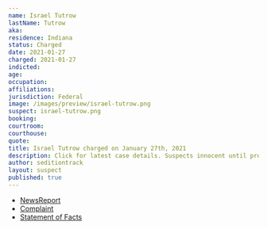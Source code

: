 ```yaml
---
name: Israel Tutrow
lastName: Tutrow
aka:
residence: Indiana
status: Charged
date: 2021-01-27
charged: 2021-01-27
indicted:
age:
occupation:
affiliations:
jurisdiction: Federal
image: /images/preview/israel-tutrow.png
suspect: israel-tutrow.png
booking:
courtroom:
courthouse:
quote:
title: Israel Tutrow charged on January 27th, 2021
description: Click for latest case details. Suspects innocent until proven guilty.
author: seditiontrack
layout: suspect
published: true
---
```

- [NewsReport](https://www.indystar.com/story/news/crime/2021/01/26/capitol-riot-fbi-insurrection-indiana-men-facing-federal-charges/4269649001/)
- [Complaint](https://www.justice.gov/opa/page/file/1360941/download)
- [Statement of Facts](https://www.justice.gov/opa/page/file/1360941/download)
